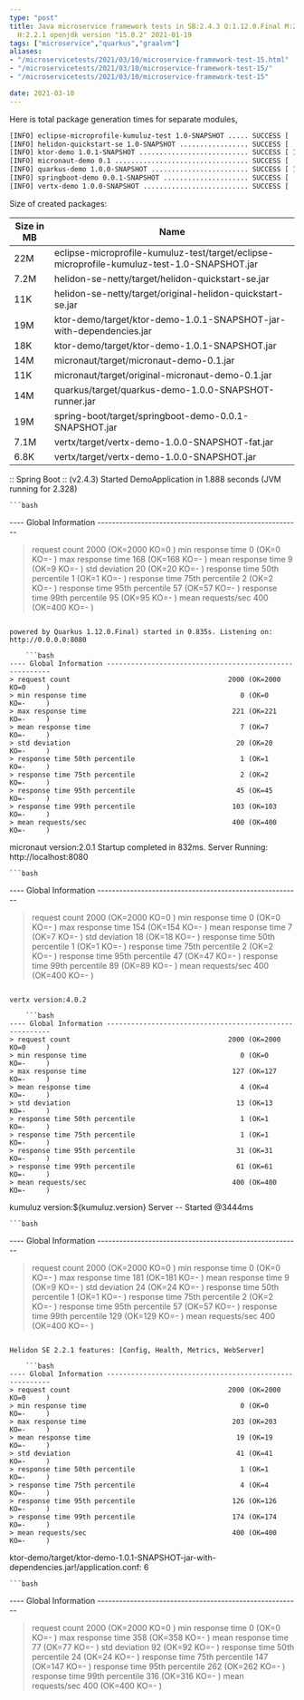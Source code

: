 ```yaml
---
type: "post"
title: Java microservice framework tests in SB:2.4.3 Q:1.12.0.Final M:2.4.0 V:4.0.2
  H:2.2.1 openjdk version "15.0.2" 2021-01-19
tags: ["microservice","quarkus","graalvm"]
aliases:
- "/microservicetests/2021/03/10/microservice-framework-test-15.html"
- "/microservicetests/2021/03/10/microservice-framework-test-15/"
- "/microservicetests/2021/03/10/microservice-framework-test-15"

date: 2021-03-10
---
```

 
Here is total package generation times for separate modules,
```bash
[INFO] eclipse-microprofile-kumuluz-test 1.0-SNAPSHOT ..... SUCCESS [  3.387 s]
[INFO] helidon-quickstart-se 1.0-SNAPSHOT ................. SUCCESS [  9.330 s]
[INFO] ktor-demo 1.0.1-SNAPSHOT ........................... SUCCESS [ 10.471 s]
[INFO] micronaut-demo 0.1 ................................. SUCCESS [  6.865 s]
[INFO] quarkus-demo 1.0.0-SNAPSHOT ........................ SUCCESS [ 13.533 s]
[INFO] springboot-demo 0.0.1-SNAPSHOT ..................... SUCCESS [  6.601 s]
[INFO] vertx-demo 1.0.0-SNAPSHOT .......................... SUCCESS [  3.561 s]
```
Size of created packages:

| Size in MB |  Name |
|------------|-------|
| 22M | eclipse-microprofile-kumuluz-test/target/eclipse-microprofile-kumuluz-test-1.0-SNAPSHOT.jar |
| 7.2M | helidon-se-netty/target/helidon-quickstart-se.jar |
| 11K | helidon-se-netty/target/original-helidon-quickstart-se.jar |
| 19M | ktor-demo/target/ktor-demo-1.0.1-SNAPSHOT-jar-with-dependencies.jar |
| 18K | ktor-demo/target/ktor-demo-1.0.1-SNAPSHOT.jar |
| 14M | micronaut/target/micronaut-demo-0.1.jar |
| 11K | micronaut/target/original-micronaut-demo-0.1.jar |
| 14M | quarkus/target/quarkus-demo-1.0.0-SNAPSHOT-runner.jar |
| 19M | spring-boot/target/springboot-demo-0.0.1-SNAPSHOT.jar |
| 7.1M | vertx/target/vertx-demo-1.0.0-SNAPSHOT-fat.jar |
| 6.8K | vertx/target/vertx-demo-1.0.0-SNAPSHOT.jar |


:: Spring Boot :: (v2.4.3) Started DemoApplication in 1.888 seconds (JVM running for 2.328)

    ```bash
---- Global Information --------------------------------------------------------
> request count                                       2000 (OK=2000   KO=0     )
> min response time                                      0 (OK=0      KO=-     )
> max response time                                    168 (OK=168    KO=-     )
> mean response time                                     9 (OK=9      KO=-     )
> std deviation                                         20 (OK=20     KO=-     )
> response time 50th percentile                          1 (OK=1      KO=-     )
> response time 75th percentile                          2 (OK=2      KO=-     )
> response time 95th percentile                         57 (OK=57     KO=-     )
> response time 99th percentile                         95 (OK=95     KO=-     )
> mean requests/sec                                    400 (OK=400    KO=-     )
```

powered by Quarkus 1.12.0.Final) started in 0.835s. Listening on: http://0.0.0.0:8080

    ```bash
---- Global Information --------------------------------------------------------
> request count                                       2000 (OK=2000   KO=0     )
> min response time                                      0 (OK=0      KO=-     )
> max response time                                    221 (OK=221    KO=-     )
> mean response time                                     7 (OK=7      KO=-     )
> std deviation                                         20 (OK=20     KO=-     )
> response time 50th percentile                          1 (OK=1      KO=-     )
> response time 75th percentile                          2 (OK=2      KO=-     )
> response time 95th percentile                         45 (OK=45     KO=-     )
> response time 99th percentile                        103 (OK=103    KO=-     )
> mean requests/sec                                    400 (OK=400    KO=-     )
```

micronaut version:2.0.1 Startup completed in 832ms. Server Running: http://localhost:8080

    ```bash
---- Global Information --------------------------------------------------------
> request count                                       2000 (OK=2000   KO=0     )
> min response time                                      0 (OK=0      KO=-     )
> max response time                                    154 (OK=154    KO=-     )
> mean response time                                     7 (OK=7      KO=-     )
> std deviation                                         18 (OK=18     KO=-     )
> response time 50th percentile                          1 (OK=1      KO=-     )
> response time 75th percentile                          2 (OK=2      KO=-     )
> response time 95th percentile                         47 (OK=47     KO=-     )
> response time 99th percentile                         89 (OK=89     KO=-     )
> mean requests/sec                                    400 (OK=400    KO=-     )
```

vertx version:4.0.2

    ```bash
---- Global Information --------------------------------------------------------
> request count                                       2000 (OK=2000   KO=0     )
> min response time                                      0 (OK=0      KO=-     )
> max response time                                    127 (OK=127    KO=-     )
> mean response time                                     4 (OK=4      KO=-     )
> std deviation                                         13 (OK=13     KO=-     )
> response time 50th percentile                          1 (OK=1      KO=-     )
> response time 75th percentile                          1 (OK=1      KO=-     )
> response time 95th percentile                         31 (OK=31     KO=-     )
> response time 99th percentile                         61 (OK=61     KO=-     )
> mean requests/sec                                    400 (OK=400    KO=-     )
```

kumuluz version:${kumuluz.version} Server -- Started @3444ms

    ```bash
---- Global Information --------------------------------------------------------
> request count                                       2000 (OK=2000   KO=0     )
> min response time                                      0 (OK=0      KO=-     )
> max response time                                    181 (OK=181    KO=-     )
> mean response time                                     9 (OK=9      KO=-     )
> std deviation                                         24 (OK=24     KO=-     )
> response time 50th percentile                          1 (OK=1      KO=-     )
> response time 75th percentile                          2 (OK=2      KO=-     )
> response time 95th percentile                         57 (OK=57     KO=-     )
> response time 99th percentile                        129 (OK=129    KO=-     )
> mean requests/sec                                    400 (OK=400    KO=-     )
```

Helidon SE 2.2.1 features: [Config, Health, Metrics, WebServer]

    ```bash
---- Global Information --------------------------------------------------------
> request count                                       2000 (OK=2000   KO=0     )
> min response time                                      0 (OK=0      KO=-     )
> max response time                                    203 (OK=203    KO=-     )
> mean response time                                    19 (OK=19     KO=-     )
> std deviation                                         41 (OK=41     KO=-     )
> response time 50th percentile                          1 (OK=1      KO=-     )
> response time 75th percentile                          4 (OK=4      KO=-     )
> response time 95th percentile                        126 (OK=126    KO=-     )
> response time 99th percentile                        174 (OK=174    KO=-     )
> mean requests/sec                                    400 (OK=400    KO=-     )
```

ktor-demo/target/ktor-demo-1.0.1-SNAPSHOT-jar-with-dependencies.jar!/application.conf: 6

    ```bash
---- Global Information --------------------------------------------------------
> request count                                       2000 (OK=2000   KO=0     )
> min response time                                      0 (OK=0      KO=-     )
> max response time                                    358 (OK=358    KO=-     )
> mean response time                                    77 (OK=77     KO=-     )
> std deviation                                         92 (OK=92     KO=-     )
> response time 50th percentile                         24 (OK=24     KO=-     )
> response time 75th percentile                        147 (OK=147    KO=-     )
> response time 95th percentile                        262 (OK=262    KO=-     )
> response time 99th percentile                        316 (OK=316    KO=-     )
> mean requests/sec                                    400 (OK=400    KO=-     )
```
